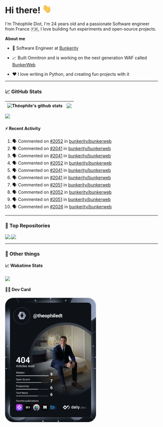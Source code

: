 # Hi there! <img src="./wave.gif" width="30px" height="30px" />

I'm Théophile Diot, I'm 24 years old and a passionate Software engineer from France 🇫🇷, I love building fun experiments and open-source projects.

**About me**

- 💼 Software Engineer at [Bunkerity](https://www.bunkerity.com/)

- 📈 Built Omnitron and is working on the next generation WAF called [BunkerWeb](https://www.bunkerweb.io)

- ❤️ I love writing in Python, and creating fun projects with it

---

### 📈 GitHub Stats

| <img align="center" src="https://github-readme-stats.vercel.app/api?username=TheophileDiot&show_icons=true&include_all_commits=true&theme=algolia&hide_border=true&rank_icon=github" alt="Théophile's github stats" /> | <img align="center" src="https://github-readme-stats.vercel.app/api/top-langs/?username=TheophileDiot&layout=compact&theme=algolia&hide_border=true" /> |
| ---------------------------------------------------------------------------------------------------------------------------------------------------------------------------------------------------------------------- | ------------------------------------------------------------------------------------------------------------------------------------------------------- |

![](https://github-readme-activity-graph.vercel.app/graph?username=TheophileDiot&theme=tokyo-night)

#### :zap: Recent Activity

<!--START_SECTION:activity-->
1. 🗣 Commented on [#2052](https://github.com/bunkerity/bunkerweb/issues/2052#issuecomment-2693584163) in [bunkerity/bunkerweb](https://github.com/bunkerity/bunkerweb)
2. 🗣 Commented on [#2041](https://github.com/bunkerity/bunkerweb/issues/2041#issuecomment-2693583778) in [bunkerity/bunkerweb](https://github.com/bunkerity/bunkerweb)
3. 🗣 Commented on [#2041](https://github.com/bunkerity/bunkerweb/issues/2041#issuecomment-2693574224) in [bunkerity/bunkerweb](https://github.com/bunkerity/bunkerweb)
4. 🗣 Commented on [#2052](https://github.com/bunkerity/bunkerweb/issues/2052#issuecomment-2693573933) in [bunkerity/bunkerweb](https://github.com/bunkerity/bunkerweb)
5. 🗣 Commented on [#2041](https://github.com/bunkerity/bunkerweb/issues/2041#issuecomment-2693568654) in [bunkerity/bunkerweb](https://github.com/bunkerity/bunkerweb)
6. 🗣 Commented on [#2041](https://github.com/bunkerity/bunkerweb/issues/2041#issuecomment-2693522875) in [bunkerity/bunkerweb](https://github.com/bunkerity/bunkerweb)
7. 🗣 Commented on [#2051](https://github.com/bunkerity/bunkerweb/issues/2051#issuecomment-2693505842) in [bunkerity/bunkerweb](https://github.com/bunkerity/bunkerweb)
8. 🗣 Commented on [#2052](https://github.com/bunkerity/bunkerweb/issues/2052#issuecomment-2693439400) in [bunkerity/bunkerweb](https://github.com/bunkerity/bunkerweb)
9. 🗣 Commented on [#2051](https://github.com/bunkerity/bunkerweb/issues/2051#issuecomment-2693436389) in [bunkerity/bunkerweb](https://github.com/bunkerity/bunkerweb)
10. 🗣 Commented on [#2026](https://github.com/bunkerity/bunkerweb/issues/2026#issuecomment-2690020454) in [bunkerity/bunkerweb](https://github.com/bunkerity/bunkerweb)
<!--END_SECTION:activity-->

---

### 🔧 Top Repositories

<a href="https://github.com/bunkerity/bunkerweb">
  <img align="center" src="https://github-readme-stats.vercel.app/api/pin/?username=Bunkerity&repo=bunkerweb&theme=algolia" />
</a>
<a href="https://github.com/TheophileDiot/Omnitron">
  <img align="center" src="https://github-readme-stats.vercel.app/api/pin/?username=TheophileDiot&repo=Omnitron&theme=algolia" />
</a>

---

### 🎉 Other things

#### 📈 Wakatime Stats

<a href="https://wakatime.com/@theophile_bunkerity">
  <img align="center" src="https://github-readme-stats.vercel.app/api/wakatime?username=3aa5ce41-c253-43d9-8441-a721e446a45f&layout=compact&theme=algolia" />
</a>

#### 👨‍💻 Dev Card

<a href="https://app.daily.dev/TheophileDt">
  <img src="./devcard.svg" width="300" alt="Théophile Diot's Dev Card"/>
</a>
